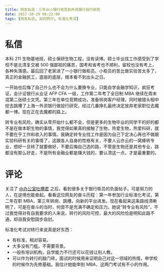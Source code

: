 ```yaml
---
title: 网友私信：三年从小银行柜员到外资银行投行研究
date: 2017-10-29 06:22:00
tags: [网友私信, 如何转行, 标准化考试]
---
```


# 私信
本科 211 生物基地班，硕士保研生物工程，没有读博。硕士毕业找工作感受到了学校不是北清复交被 500 强鄙视的痛苦，国考和省考也不顺利，留校也没有考上，各种失落感。最后回了老家进了一小银行做柜员。小柜员的苦比做实验苦太多了，真正的金融民工，底层的底层，根本看不到出头之日。

一开始也后悔了自己什么也不会为什么要换专业，只能自学金融学知识，疯狂考证，会计证银行从业证 AFP CFA 一级，工作第二年考了全日制 MBA 继续在周末混第二张硕士文凭。第三年在单位竞聘成功，准备转岗客户经理，同时被猎头相中挖去跳槽了上海一外资银行做投行研究，经过几番挣扎最终决定放弃老家职位去魔都一博。现在正在去魔都的路上。

转专业有风险，确实从零开始什么都不会，但是更多的生物毕业的同学干的好的都不是在做本职生物的事情，我觉得如果真的接触了生物，热爱生物，热爱科研，就不要在乎工作和收入的事情。我确定转专业找工作是因为自己下定决心再也不做跟实验科研有关的事情了，这跟各人自身的性格有关，不要人云亦云的一窝蜂转专业，想好一旦转了就要做好，不要后悔自己选的路，不管是生物还是其他专业，路都没有那么好走，不是所有金融业都是赚大钱的，要认清这一点，才是最重要的。

# 评论
关注了 [@办公室吐槽君](https://weibo.com/u/6107864937) 之后，看到很多关于银行柜员的负面帖子。可是努力的人，在逆境也能奋起。看看这位网友的奋斗历程：第一年参加行业标准化考试，第二年在职 MBA，第三年转岗、跳槽，向新的平台进发。现在看起来这条路线清晰明了，可是在奋斗的当时，何尝不是充满不确定和压力。她说“转专业有风险”，不过我觉得对有自我要求的人来说，转行的风险可控，最大的风险恰是明知此路不通，却自我安慰固步自封。

标准化考试对转行来说真是好东西：
- 有标准，相对容易。
- 大多没有门槛，不需要背景。
- 一般有培训机构，自学能力不行还可以花钱让别人教。
- 可以作为转行的敲门砖，面试的时候用来证明自己对这一领域的热情，申学校的时候作为先修基础。我估计她能申到 MBA，这两门考试有不小的作用。
